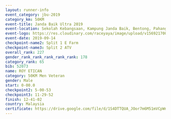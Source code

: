 ```yaml
---
layout: runner-info 
event_category: jbu-2019 
category_km: 50KM 
event-title: Janda Baik Ultra 2019 
event-location: Sekolah Kebangsaan, Kampung Janda Baik, Bentong, Pahang, Malaysia 
event-logo: https://res.cloudinary.com/raceyaya/image/upload/v1569217009/logo/janda-baik_vch1pc.jpg 
event-date: 2019-09-14 
checkpoint-name2: Split 1 E Farm 
checkpoint-name3: Split 2 ATV 
overall_rank: 227
gender_rank_rank_rank_rank_rank: 178
category_rank: 65
bib: 52073
name: ROY ETICAN
category: 50KM Men Veteran
gender: Male
start: 0-00.0
checkpoint2: 5-00-53
checkpoint3: 11-29-52
finish: 12-41-02
country: Malaysia
certificate: https://drive.google.com/file/d/1S4DTTQUA_JOor7m6M51mVCpWn0WMHhXv/view?usp=sharing
---
```

